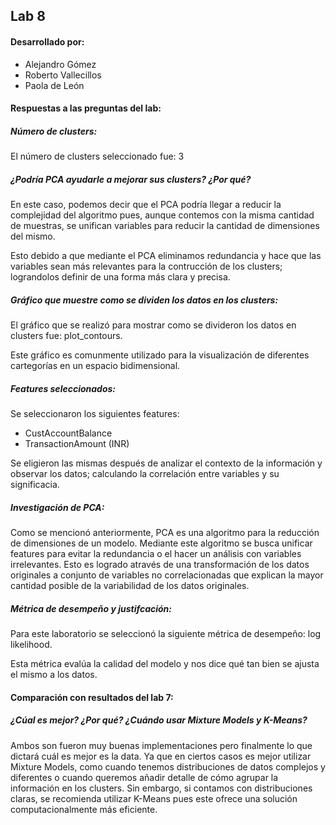 


## Lab 8

#### Desarrollado por:
- Alejandro Gómez
- Roberto Vallecillos
- Paola de León

#### Respuestas a las preguntas del lab:
 
##### Número de clusters: 

El número de clusters seleccionado fue: 3


##### ¿Podría PCA ayudarle a mejorar sus clusters? ¿Por qué?

En este caso, podemos decir que el PCA podría llegar a reducir la complejidad del algoritmo pues, aunque contemos con la misma cantidad de muestras, se unifican variables para reducir la cantidad de dimensiones del mismo.

Esto debido a que mediante el PCA eliminamos redundancia y hace que las variables sean más relevantes para la contrucción de los clusters; lograndolos definir de una forma más clara y precisa.


##### Gráfico que muestre como se dividen los datos en los clusters:

El gráfico que se realizó para mostrar como se divideron los datos en clusters fue: plot_contours.

Este gráfico es comunmente utilizado para la visualización de diferentes cartegorías en un espacio bidimensional.


##### Features seleccionados: 

Se seleccionaron los siguientes features:
 - CustAccountBalance
 - TransactionAmount (INR)

 Se eligieron las mismas después de analizar el contexto de la información y observar los datos; calculando la correlación entre variables y su significacia.


##### Investigación de PCA:

Como se mencionó anteriormente, PCA es una algoritmo para la reducción de dimensiones de un modelo. Mediante este algoritmo se busca unificar features para evitar la redundancia o el hacer un análisis con variables irrelevantes. Esto es logrado através de una transformación de los datos originales a conjunto de variables no correlacionadas que explican la mayor cantidad posible de la variabilidad de los datos originales.


##### Métrica de desempeño y justifcación:

Para este laboratorio se seleccionó la siguiente métrica de desempeño: log likelihood.

Esta métrica evalúa la calidad del modelo y nos dice qué tan bien se ajusta el mismo a los datos.

#### Comparación con resultados del lab 7:

##### ¿Cúal es mejor? ¿Por qué? ¿Cuándo usar Mixture Models y K-Means?

Ambos son fueron muy buenas implementaciones pero finalmente lo que dictará cuál es mejor es la data. Ya que en ciertos casos es mejor utilizar Mixture Models, como cuando tenemos distribuciones de datos complejos y diferentes o cuando queremos añadir detalle de cómo agrupar la información en los clusters. Sin embargo, si contamos con distribuciones claras, se recomienda utilizar K-Means pues este ofrece una solución computacionalmente más eficiente.
